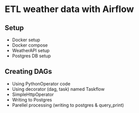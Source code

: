 # ETL weather data with Airflow

## Setup
- Docker setup
- Docker compose
- WeatherAPI setup
- Postgres DB setup

## Creating DAGs
- Using PythonOperator code
- Using decorator (dag, task) named Taskflow
- SimpleHttpOperator
- Writing to Postgres
- Parellel processing (writing to postgres & query_print)